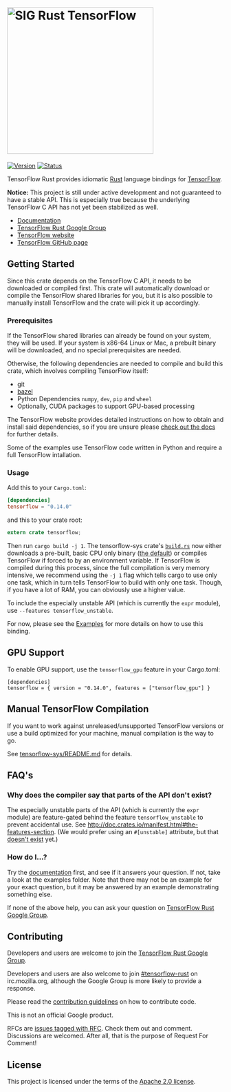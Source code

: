 # <img alt="SIG Rust TensorFlow" src="https://github.com/tensorflow/community/blob/master/sigs/logos/SIGRust.png" width="340"/>
[![Version](https://img.shields.io/crates/v/tensorflow.svg)](https://crates.io/crates/tensorflow)
[![Status](https://travis-ci.org/tensorflow/rust.svg?branch=master)](https://travis-ci.org/tensorflow/rust)

TensorFlow Rust provides idiomatic [Rust](https://www.rust-lang.org) language
bindings for [TensorFlow](https://www.tensorflow.org).

**Notice:** This project is still under active development and not guaranteed to have a
stable API. This is especially true because the underlying TensorFlow C API has not yet
been stabilized as well.

* [Documentation](https://tensorflow.github.io/rust/tensorflow/)
* [TensorFlow Rust Google Group](https://groups.google.com/a/tensorflow.org/forum/#!forum/rust)
* [TensorFlow website](https://www.tensorflow.org)
* [TensorFlow GitHub page](https://github.com/tensorflow/tensorflow)

## Getting Started
Since this crate depends on the TensorFlow C API, it needs to be downloaded or compiled first. This
crate will automatically download or compile the TensorFlow shared libraries for you, but it is also
possible to manually install TensorFlow and the crate will pick it up accordingly.

### Prerequisites
If the TensorFlow shared libraries can already be found on your system, they will be used.  If your
system is x86-64 Linux or Mac, a prebuilt binary will be downloaded, and no special prerequisites
are needed.

Otherwise, the following dependencies are needed to compile and build this crate, which involves
compiling TensorFlow itself:

 - git
 - [bazel](https://bazel.build/)
 - Python Dependencies `numpy`, `dev`, `pip` and `wheel`
 - Optionally, CUDA packages to support GPU-based processing

The TensorFlow website provides detailed instructions on how to obtain and install said dependencies,
so if you are unsure please [check out the docs](https://www.tensorflow.org/install/install_sources)
 for further details.

Some of the examples use TensorFlow code written in Python and require a full TensorFlow
intallation.

### Usage
Add this to your `Cargo.toml`:

```toml
[dependencies]
tensorflow = "0.14.0"
```

and this to your crate root:

```rust
extern crate tensorflow;
```

Then run `cargo build -j 1`. The tensorflow-sys crate's 
[`build.rs`](https://github.com/tensorflow/rust/blob/f204b39/tensorflow-sys/build.rs#L44-L52)
now either downloads a pre-built, basic CPU only binary
([the default](https://github.com/tensorflow/rust/pull/65))
or compiles TensorFlow if forced to by an environment variable. If TensorFlow
is compiled during this process, since the full compilation is very memory
intensive, we recommend using the `-j 1` flag which tells cargo to use only one
task, which in turn tells TensorFlow to build with only one task. Though, if
you have a lot of RAM, you can obviously use a higher value.

To include the especially unstable API (which is currently the `expr` module),
use `--features tensorflow_unstable`.

For now, please see the [Examples](https://github.com/tensorflow/rust/tree/master/examples) for more
details on how to use this binding.

## GPU Support

To enable GPU support, use the `tensorflow_gpu` feature in your Cargo.toml:

```
[dependencies]
tensorflow = { version = "0.14.0", features = ["tensorflow_gpu"] }
```

## Manual TensorFlow Compilation

If you want to work against unreleased/unsupported TensorFlow versions or use a build optimized for
your machine, manual compilation is the way to go.

See [tensorflow-sys/README.md](tensorflow-sys/README.md) for details.

## FAQ's

### Why does the compiler say that parts of the API don't exist?
The especially unstable parts of the API (which is currently the `expr` module) are
feature-gated behind the feature `tensorflow_unstable` to prevent accidental
use. See http://doc.crates.io/manifest.html#the-features-section.
(We would prefer using an `#[unstable]` attribute, but that
[doesn't exist](https://github.com/rust-lang/rfcs/issues/1491) yet.)

### How do I...?
Try the [documentation](https://tensorflow.github.io/rust/tensorflow/) first, and see if it answers
your question.  If not, take a look at the examples folder.  Note that there may not be an example
for your exact question, but it may be answered by an example demonstrating something else.

If none of the above help, you can ask your question on
[TensorFlow Rust Google Group](https://groups.google.com/a/tensorflow.org/forum/#!forum/rust).

## Contributing
Developers and users are welcome to join the
[TensorFlow Rust Google Group](https://groups.google.com/a/tensorflow.org/forum/#!forum/rust).

Developers and users are also welcome to join
[#tensorflow-rust](https://chat.mibbit.com/?server=irc.mozilla.org&channel=%23tensorflow-rust)
on irc.mozilla.org, although the Google Group is more likely to provide a response.

Please read the [contribution guidelines](CONTRIBUTING.md) on how to contribute code.

This is not an official Google product.

RFCs are [issues tagged with RFC](https://github.com/tensorflow/rust/labels/rfc).
Check them out and comment. Discussions are welcomed. After all, that is the purpose of
Request For Comment!

## License
This project is licensed under the terms of the [Apache 2.0 license](LICENSE).
